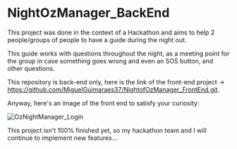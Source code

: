 # NightOzManager_BackEnd

This project was done in the context of a Hackathon and aims to help 2 people/groups of people to have a guide during the night out.

This guide works with questions throughout the night, as a meeting point for the group in case something goes wrong and even an SOS button, and other questions.

This repository is back-end only, here is the link of the front-end project -> https://github.com/MiguelGuimaraes37/NightofOzManager_FrontEnd.git.

Anyway, here's an image of the front end to satisfy your curiosity:

<img src="https://github.com/user-attachments/assets/3fe15e55-5744-4651-b69d-835ff2fc8f91" alt="OzNightManager_Login">

This project isn't 100% finished yet, so my hackathon team and I will continue to implement new features...
